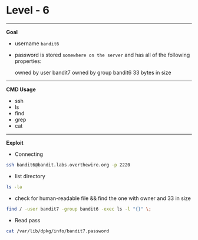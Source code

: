 # Level - 6
---

**Goal**
- username `bandit6`
- password  is stored `somewhere on the server` and has all of the following properties:

    owned by user bandit7
    owned by group bandit6
    33 bytes in size


---
**CMD Usage**
- ssh
- ls
- find
- grep
- cat

---
**Exploit**
- Connecting
```bash
ssh bandit6@bandit.labs.overthewire.org -p 2220
```
- list directory
```bash
ls -la
```
- check for human-readable file && find the one with owner and 33 in size
```bash
find / -user bandit7 -group bandit6 -exec ls -l "{}" \;
```
- Read pass
```bash
cat /var/lib/dpkg/info/bandit7.password
```